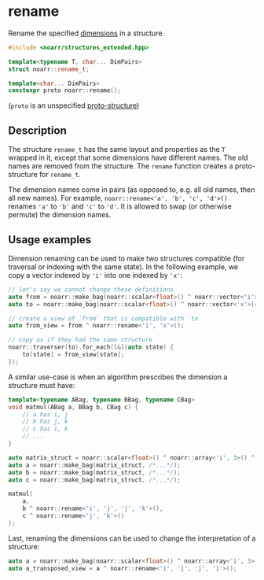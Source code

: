 # rename

Rename the specified [dimensions](../Glossary.md#dimension) in a structure.

```hpp
#include <noarr/structures_extended.hpp>

template<typename T, char... DimPairs>
struct noarr::rename_t;

template<char... DimPairs>
constexpr proto noarr::rename();
```

(`proto` is an unspecified [proto-structure](../Glossary.md#proto-structure))


## Description

The structure `rename_t` has the same layout and properties as the `T` wrapped in it, except that some dimensions have different names.
The old names are removed from the structure. The `rename` function creates a proto-structure for `rename_t`.

The dimension names come in pairs (as opposed to, e.g. all old names, then all new names).
For example, `noarr::rename<'a', 'b', 'c', 'd'>()` renames `'a'` to `'b'` and `'c'` to `'d'`.
It is allowed to swap (or otherwise permute) the dimension names.


## Usage examples

Dimension renaming can be used to make two structures compatible (for traversal or indexing with the same state).
In the following example, we copy a vector indexed by `'i'` into one indexed by `'x'`:

```cpp
// let's say we cannot change these definitions
auto from = noarr::make_bag(noarr::scalar<float>() ^ noarr::vector<'i'>(42), /*...*/);
auto to = noarr::make_bag(noarr::scalar<float>() ^ noarr::vector<'x'>(42));

// create a view of `from` that is compatible with `to`
auto from_view = from ^ noarr::rename<'i', 'x'>();

// copy as if they had the same structure
noarr::traverser(to).for_each([&](auto state) {
	to[state] = from_view[state];
});
```

A similar use-case is when an algorithm prescribes the dimension a structure must have:

```cpp
template<typename ABag, typename BBag, typename CBag>
void matmul(ABag a, BBag b, CBag c) {
	// a has i, j
	// b has j, k
	// c has i, k
	// ...
}

auto matrix_struct = noarr::scalar<float>() ^ noarr::array<'i', 3>() ^ noarr::array<'j', 3>();
auto a = noarr::make_bag(matrix_struct, /*...*/);
auto b = noarr::make_bag(matrix_struct, /*...*/);
auto c = noarr::make_bag(matrix_struct, /*...*/);

matmul(
	a,
	b ^ noarr::rename<'i', 'j', 'j', 'k'>(),
	c ^ noarr::rename<'j', 'k'>()
);
```

Last, renaming the dimensions can be used to change the interpretation of a structure:

```cpp
auto a = noarr::make_bag(noarr::scalar<float>() ^ noarr::array<'i', 3>() ^ noarr::array<'j', 3>(), /*...*/);
auto a_transposed_view = a ^ noarr::rename<'i', 'j', 'j', 'i'>();
```
